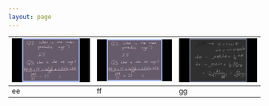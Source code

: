```yaml
---
layout: page
---
```




[![v1](img/v1.jpg)](https://youtu.be/v4CH7CK00zk)|[![v2](img/v1.jpg)](https://www.youtube.com/watch?v=https://www.youtube.com/watch?v=lEp2gLYJQMI)|[![v3](img/v3.jpg)](https://www.youtube.com/watch?v=https://www.youtube.com/watch?v=4bRTKSWgluo)
--|--|--
ee|ff|gg 


